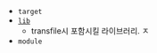 - `target`
- [`lib`](https://www.typescriptlang.org/tsconfig/#lib)
	- transfile시 포함시킬 라이브러리. ㅈ
 - `module`